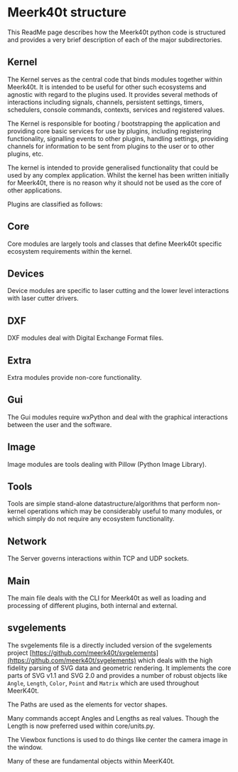 # Meerk40t structure

This ReadMe page describes how the Meerk40t python code is structured and provides a very brief description of each of
the major subdirectories.

## Kernel

The Kernel serves as the central code that binds modules together within Meerk40t.
It is intended to be useful for other such ecosystems and agnostic with regard to the plugins used.
It provides several methods of interactions including signals, channels, persistent settings,
timers, schedulers, console commands, contexts, services and registered values.

The Kernel is responsible for booting / bootstrapping the application and providing core basic services
for use by plugins, including registering functionality, signalling events to other plugins, handling settings,
providing channels for information to be sent from plugins to the user or to other plugins, etc.

The kernel is intended to provide generalised functionality that could be used by any complex application.
Whilst the kernel has been written initially for Meerk40t, there is no reason why it should not be used as the core
of other applications.

Plugins are classified as follows:

## Core

Core modules are largely tools and classes that define Meerk40t specific ecosystem requirements within the kernel.

## Devices

Device modules are specific to laser cutting and the lower level interactions with laser cutter drivers.

## DXF

DXF modules deal with Digital Exchange Format files.

## Extra

Extra modules provide non-core functionality.

## Gui

The Gui modules require wxPython and deal with the graphical interactions between the user and the software.

## Image

Image modules are tools dealing with Pillow (Python Image Library).

## Tools

Tools are simple stand-alone datastructure/algorithms that perform non-kernel operations
which may be considerably useful to many modules, or which simply do not require any ecosystem functionality.

## Network

The Server governs interactions within TCP and UDP sockets.

## Main

The main file deals with the CLI for Meerk40t as well as loading and processing of different plugins, both internal and
external.

## svgelements

The svgelements file is a directly included version of the svgelements project
[https://github.com/meerk40t/svgelements](https://github.com/meerk40t/svgelements)
which deals with the high fidelity parsing of SVG data and geometric rendering.
It implements the core parts of SVG v1.1 and SVG 2.0 and provides a number of robust objects
like `Angle`, `Length`, `Color`, `Point` and `Matrix` which are used throughout MeerK40t.

The Paths are used as the elements for vector shapes.

Many commands accept Angles and Lengths as real values. Though the Length is now preferred used within core/units.py.

The Viewbox functions is used to do things like center the camera image in the window.

Many of these are fundamental objects within MeerK40t. 
